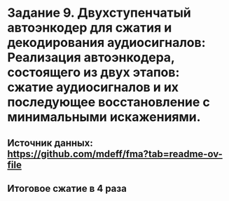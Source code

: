 # Задание 9. Двухступенчатый автоэнкодер для сжатия и декодирования аудиосигналов: Реализация автоэнкодера, состоящего из двух этапов: сжатие аудиосигналов и их последующее восстановление с минимальными искажениями.

## Источник данных: https://github.com/mdeff/fma?tab=readme-ov-file
## Итоговое сжатие в 4 раза
